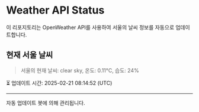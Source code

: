 
# Weather API Status

이 리포지토리는 OpenWeather API를 사용하여 서울의 날씨 정보를 자동으로 업데이트합니다.

## 현재 서울 날씨
> 서울의 현재 날씨: clear sky, 온도: 0.11°C, 습도: 24%

⏳ 업데이트 시간: 2025-02-21 08:14:52 (UTC)

---
자동 업데이트 봇에 의해 관리됩니다.
